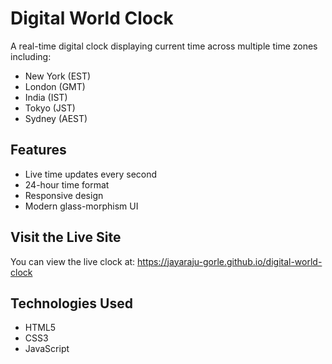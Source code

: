 # Digital World Clock

A real-time digital clock displaying current time across multiple time zones including:
- New York (EST)
- London (GMT)
- India (IST)
- Tokyo (JST)
- Sydney (AEST)

## Features
- Live time updates every second
- 24-hour time format
- Responsive design
- Modern glass-morphism UI

## Visit the Live Site
You can view the live clock at: https://jayaraju-gorle.github.io/digital-world-clock

## Technologies Used
- HTML5
- CSS3
- JavaScript
